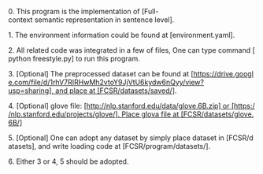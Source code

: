 0. This program is the implementation of [Full-context semantic representation in sentence level]. 

1. The environment information could be found at [environment.yaml].

2. All related code was integrated in a few of files, One can type command [python freestyle.py] to run this program.

3. [Optional] The preprocessed dataset can be found at [https://drive.google.com/file/d/1rhV7RIRHwMh2vtoY9JjVtU6kydw6nQyy/view?usp=sharing], and place at [FCSR/datasets/saved/].

4. [Optional] glove file: [http://nlp.stanford.edu/data/glove.6B.zip] or [https://nlp.stanford.edu/projects/glove/]. Place glova file at [FCSR/datasets/glove.6B/]

5. [Optional] One can adopt any dataset by simply place dataset in [FCSR/datasets], and write loading code at [FCSR/program/datasets/].

6. Either 3 or 4, 5 should be adopted.
